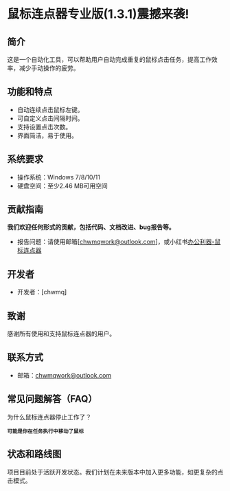 # **鼠标连点器专业版(1.3.1)震撼来袭!**

## 简介
这是一个自动化工具，可以帮助用户自动完成重复的鼠标点击任务，提高工作效率，减少手动操作的疲劳。

## 功能和特点
- 自动连续点击鼠标左键。
- 可自定义点击间隔时间。
- 支持设置点击次数。
- 界面简洁，易于使用。

## 系统要求
- 操作系统：Windows 7/8/10/11
- 硬盘空间：至少2.46 MB可用空间

## 贡献指南
**我们欢迎任何形式的贡献，包括代码、文档改进、bug报告等。**
- 报告问题：请使用邮箱[chwmqwork@outlook.com]，或小红书[办公利器-鼠标连点器](https://www.xiaohongshu.com/discovery/item/676fc7db000000001301b86e?source=webshare&xhsshare=pc_web&xsec_token=ABlv19iGUJn8gwjiTx0OuIObY3UmlduxF3ty-W-d6EmWs=&xsec_source=pc_share)

## 开发者
- 开发者：[chwmq]


## 致谢
感谢所有使用和支持鼠标连点器的用户。

## 联系方式
- 邮箱：chwmqwork@outlook.com

## 常见问题解答（FAQ）
为什么鼠标连点器停止工作了？

**`可能是你在任务执行中移动了鼠标`**

## 状态和路线图
项目目前处于活跃开发状态。我们计划在未来版本中加入更多功能，如更复杂的点击模式。
